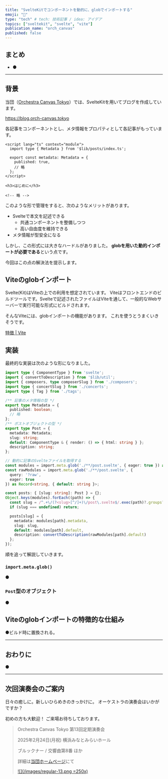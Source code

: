 ```yaml
---
title: "SvelteKitでコンポーネントを動的に、globでインポートする"
emoji: "🔎"
type: "tech" # tech: 技術記事 / idea: アイデア
topics: ["sveltekit", "svelte", "vite"]
publication_name: "orch_canvas"
published: false
---
```


## まとめ

- ●

---

## 背景

当団（[Orchestra Canvas Tokyo](https://www.orch-canvas.tokyo/)）では、SvelteKitを用いてブログを作成しています。

https://blog.orch-canvas.tokyo

各記事をコンポーネントとし、メタ情報をプロパティとして各記事がもっています。

```html:/src/lib/posts/a-random-post/post.svelte
<script lang="ts" context="module">
  import type { Metadata } from '$lib/posts/index.ts';

  export const metadata: Metadata = {
    published: true,
    // 略
  };
</script>

<h3>はじめに</h3>

<!-- 略 -->
```

このような形で管理をすると、次のようなメリットがあります。

- Svelteで本文を記述できる
  - 共通コンポーネントを整備しつつ
  - 高い自由度を維持できる
- メタ情報が型安全になる

しかし、この形式には大きなハードルがありました。
**globを用いた動的インポートが必要である**という点です。

今回はこの点の解決法を提示します。

## Viteのglobインポート

Svelte(Kit)はViteの上での利用を想定されています。
Viteはフロントエンドのビルドツールです。Svelteで記述されたファイルはViteを通して、一般的なWebサーバーで実行可能な形式にビルドされます。

そんなViteには、globインポートの機能があります。
これを使うとうまくいきそうです。

[特徴 | Vite](https://ja.vite.dev/guide/features#glob-%E3%81%AE%E3%82%A4%E3%83%B3%E3%83%9B%E3%82%9A%E3%83%BC%E3%83%88)

## 実装

最終的な実装は次のような形になりました。

```ts:/src/lib/posts/index.ts
import type { ComponentType } from 'svelte';
import { convertToDescription } from '$lib/util';
import { composers, type composerSlug } from './composers';
import type { concertSlug } from './concerts';
import type { Tag } from './tags';

/** 記事のメタ情報の型 */
export type Metadata = {
  published: boolean;
  // 略
};
/** ポストオブジェクトの型 */
export type Post = {
  metadata: Metadata;
  slug: string;
  default: ComponentType & { render: () => { html: string } };
  description: string;
};

// 動的に記事のSvelteファイルを取得する
const modules = import.meta.glob('./**/post.svelte', { eager: true }) as Record<string, Post>;
const rawModules = import.meta.glob('./**/post.svelte', {
  query: '?raw',
  eager: true
}) as Record<string, { default: string }>;

const posts: { [slug: string]: Post } = {};
Object.keys(modules).forEach((path) => {
  const slug = /^.+\/(?<slug>[^/]+)\/post\.svelte$/.exec(path)?.groups?.slug;
  if (slug === undefined) return;

  posts[slug] = {
    metadata: modules[path].metadata,
    slug: slug,
    default: modules[path].default,
    description: convertToDescription(rawModules[path].default)
  };
});
```

順を追って解説していきます。

### `import.meta.glob()`

●

### `Post`型のオブジェクト

●

## Viteのglobインポートの特徴的な仕組み

●ビルド時に置換される。

---

## おわりに

●

---

<!-- begin upcoming concert announcement -->

## 次回演奏会のご案内

日々の癒しに。新しいひらめきのきっかけに。
オーケストラの演奏会はいかがですか？

初めの方も大歓迎！
ご来場お待ちしております。

> Orchestra Canvas Tokyo
> 第13回定期演奏会
>
> 2025年2月24日(月祝)
> 横浜みなとみらいホール
>
> ブルックナー / 交響曲第8番 ほか
>
> 詳細は[当団ホームページ](https://www.orch-canvas.tokyo/concerts/regular-13)にて
>
> [![](/images/regular-13.png =250x)](https://www.orch-canvas.tokyo/concerts/regular-13)

<!-- end upcoming concert announcement -->

